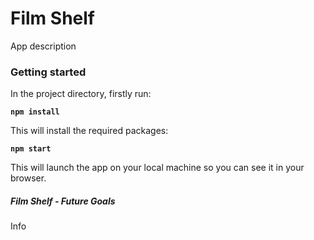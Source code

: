# Film Shelf

App description

### Getting started

In the project directory, firstly run:

**```npm install```**

This will install the required packages:

**```npm start```**

This will launch the app on your local machine so you can see it in your browser.

##### Film Shelf - Future Goals

Info

